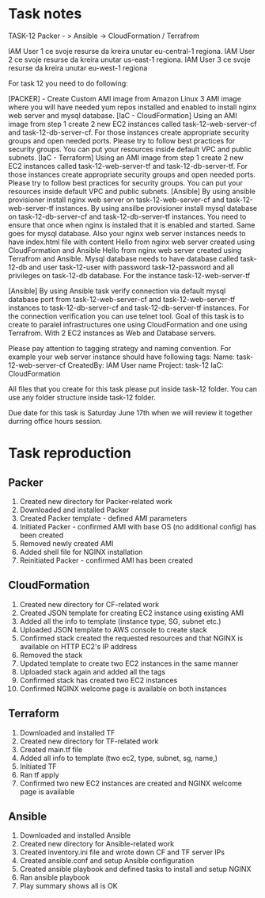 # Task notes
TASK-12 Packer - > Ansible -> CloudFormation / Terrafrom

IAM User 1 ce svoje resurse da kreira unutar eu-central-1 regiona.
IAM User 2 ce svoje resurse da kreira unutar us-east-1 regiona.
IAM User 3 ce svoje resurse da kreira unutar eu-west-1 regiona

For task 12 you need to do following:

 [PACKER] - Create Custom AMI image from Amazon Linux 3 AMI image where you will have needed yum repos installed and enabled to install nginx web server and mysql database.
 [IaC - CloudFormation] Using an AMI image from step 1 create 2 new EC2 instances called task-12-web-server-cf and task-12-db-server-cf. For those instances create appropriate security groups and open needed ports. Please try to follow best practices for security groups. You can put your resources inside default VPC and public subnets.
 [IaC - Terraform] Using an AMI image from step 1 create 2 new EC2 instances called task-12-web-server-tf and task-12-db-server-tf. For those instances create appropriate security groups and open needed ports. Please try to follow best practices for security groups. You can put your resources inside default VPC and public subnets.
 [Ansible] By using ansible provisioner install nginx web server on task-12-web-server-cf and task-12-web-server-tf instances. By using ansilbe provisioner install mysql database on task-12-db-server-cf and task-12-db-server-tf instances.
You need to ensure that once when nginx is instaled that it is enabled and started. Same goes for mysql database. Also your nginx web server instances needs to have index.html file with content Hello from nginx web server created using CloudFormation and Ansible Hello from nginx web server created using Terrafrom and Ansible. Mysql database needs to have database called task-12-db and user task-12-user with password task-12-password and all privileges on task-12-db database. For the instance task-12-web-server-tf

 [Ansible] By using Ansible task verify connection via default mysql database port from task-12-web-server-cf and task-12-web-server-tf instances to task-12-db-server-cf and task-12-db-server-tf instances. For the connection verification you can use telnet tool.
Goal of this task is to create to paralel infrastructures one using CloudFormation and one using Terrafrom. With 2 EC2 instances as Web and Database servers.

Please pay attention to tagging strategy and naming convention. For example your web server instance should have following tags:
Name: task-12-web-server-cf
CreatedBy: IAM User name
Project: task-12
IaC: CloudFormation

All files that you create for this task please put inside task-12 folder. You can use any folder structure inside task-12 folder.

Due date for this task is Saturday June 17th when we will review it together durring office hours session.

# Task reproduction

## Packer
1. Created new directory for Packer-related work
2. Downloaded and installed Packer
3. Created Packer template - defined AMI parameters
4. Initiated Packer - confirmed AMI with base OS (no additional config) has been created
5. Removed newly created AMI
6. Added shell file for NGINX installation
7. Reinitiated Packer - confirmed AMI has been created

## CloudFormation
1. Created new directory for CF-related work
2. Created JSON template for creating EC2 instance using existing AMI
3. Added all the info to template (instance type, SG, subnet etc.)
4. Uploaded JSON template to AWS console to create stack
5. Confirmed stack created the requested resources and that NGINX is available on HTTP EC2's IP address
6. Removed the stack
7. Updated template to create two EC2 instances in the same manner
8. Uploaded stack again and added all the tags
9. Confirmed stack has created two EC2 instances
10. Confirmed NGINX welcome page is available on both instances

## Terraform
1. Downloaded and installed TF
2. Created new directory for TF-related work
3. Created main.tf file
4. Added all info to template (two ec2, type, subnet, sg, name,)
5. Initiated TF
6. Ran tf apply
7. Confirmed two new EC2 instances are created and NGINX welcome page is available

## Ansible
1. Downloaded and installed Ansible
2. Created new directory for Ansible-related work
3. Created inventory.ini file and wrote down CF and TF server IPs
4. Created ansible.conf and setup Ansible configuration
5. Created ansible playbook and defined tasks to install and setup NGINX
6. Ran ansible playbook
7. Play summary shows all is OK